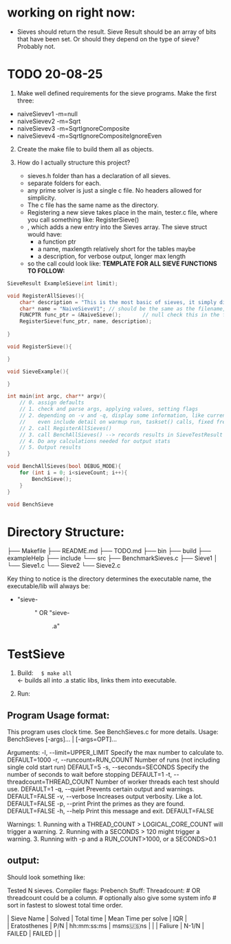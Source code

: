 
# working on right now:
- Sieves should return the result. Sieve Result should be an array of bits that have been set.
Or should they depend on the type of sieve?
Probably not.

# TODO 20-08-25
1. Make well defined requirements for the sieve programs. Make the first three:
 - naiveSievev1 -m=null
 - naiveSievev2 -m=Sqrt
 - naiveSievev3 -m=SqrtIgnoreComposite
 - naiveSievev4 -m=SqrtIgnoreCompositeIgnoreEven


2. Create the make file to build them all as objects.

3. How do I actually structure this project?
    - sieves.h folder than has a declaration of all sieves.
    - separate folders for each.
    - any prime solver is just a single c file. No headers allowed for simplicity.
    - The c file has the same name as the directory.
    - Registering a new sieve takes place in the main, tester.c file, where you call something like:
        RegisterSieve()
    - , which adds a new entry into the Sieves array. The sieve struct would have:
        - a function ptr
        - a name, maxlength relatively short for the tables maybe
        - a description, for verbose output, longer max length
    - so the call could look like:
**TEMPLATE FOR ALL SIEVE FUNCTIONS TO FOLLOW:**
``` c
SieveResult ExampleSieve(int limit);

```

```c
void RegisterAllSieves(){
    char* description = "This is the most basic of sieves, it simply divides all i<N && i>=2, if no factors are found, N is prime.";
    char* name = "NaiveSieveV1"; // should be the same as the filename, and the folder name. <-- write a script to verify this?
    FUNCPTR func_ptr = &NaiveSieve();       // null check this in the function
    RegisterSieve(func_ptr, name, description);
    
}

void RegisterSieve(){

}

void SieveExample(){

}

int main(int argc, char** argv){
    // 0. assign defaults
    // 1. check and parse args, applying values, setting flags
    // 2. depending on -v and -q, display some information, like current flag/arg states, system info
    //    even include detail on warmup run, taskset() calls, fixed frequency, warmup,
    // 2. call RegisterAllSieves() 
    // 3. call BenchAllSieves() --> records results in SieveTestResult
    // 4. Do any calculations needed for output stats
    // 5. Output results 
}

void BenchAllSieves(bool DEBUG_MODE){
    for (int i = 0; i<sieveCount; i++){
        BenchSieve();
    }
}

void BenchSieve
```

# Directory Structure:
├── Makefile
├── README.md
├── TODO.md
├── bin
├── build
├── exampleHelp
├── include
└── src
    ├── BenchmarkSieves.c
    ├── Sieve1
    │   └── Sieve1.c
    └── Sieve2
        └── Sieve2.c


Key thing to notice is the directory determines the executable name, the executable/lib will always be:
- "sieve-<DIR>" OR "sieve-<DIR>.a"

# TestSieve
1. Build:
`   $ make all                                                      ` <- builds all into .a static libs, links them into executable.

2. Run:
## Program Usage format:
<lf>
This program uses clock time. See BenchSieves.c for more details.
Usage:
    BenchSieves [-args]... | [-args=OPT]... 

Arguments:
    -l, --limit=UPPER_LIMIT                 Specify the max number to calculate to.                 DEFAULT=1000
    -r, --runcount=RUN_COUNT                Number of runs (not including single cold start run)    DEFAULT=5 
    -s, --seconds=SECONDS                   Specify the number of seconds to wait before stopping   DEFAULT=1
    -t, --threadcount=THREAD_COUNT          Number of worker threads each test should use.          DEFAULT=1
    -q, --quiet                             Prevents certain output and warnings.                   DEFAULT=FALSE
    -v, --verbose                           Increases output verbosity. Like a lot.                 DEFAULT=FALSE
    -p, --print                             Print the primes as they are found.                     DEFAULT=FALSE 
    -h, --help                              Print this message and exit.                            DEFAULT=FALSE

Warnings:
    1. Running with a THREAD_COUNT > LOGICAL_CORE_COUNT will trigger a warning.
    2. Running with a SECONDS > 120 might trigger a warning.
    3. Running with -p and a RUN_COUNT>1000, or a SECONDS>0.1

## output:
Should look something like:


Tested N sieves.
    Compiler flags: 
    Prebench Stuff:
    Threadcount:    # OR threadcount could be a column. 
                    # optionally also give some system info
    # sort in fastest to slowest total time order.

|   Sieve Name      |  Solved   |   Total time  |   Mean Time per solve  |      IQR     |  
|   Eratosthenes    |   P/N     |   hh:mm:ss:ms |   msms:us:ns           |              |
|   Faliure         |   N-1/N   |   FAILED      |   FAILED               |              | 

